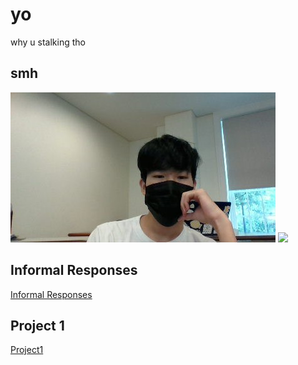 # yo

why u stalking tho

## smh

![](MillerHallSelfie.jpg)
![](Project1Table.jpg)

## Informal Responses

[Informal Responses](https://bandyboy03.github.io/data_146/InformalResponses.html)

## Project 1
[Project1](https://bandyboy03.github.io/data_146/Project1.html)
